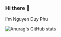 ### Hi there 👋
I'm Nguyen Duy Phu


![Anurag's GitHub stats](https://github-readme-stats.vercel.app/api?username=Phu0903&show_icons=true&theme=synthwave)




